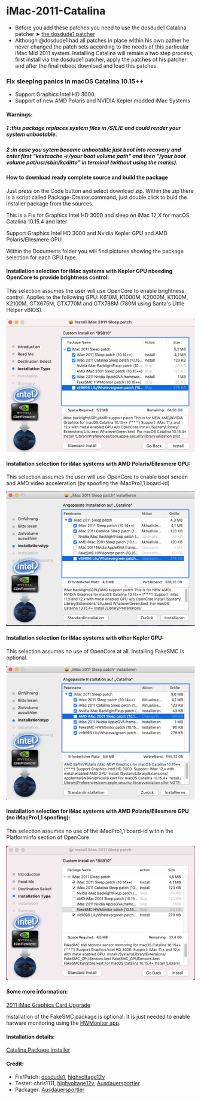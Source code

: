 # iMac-2011-Catalina

- Before you add these patches you need to use the dosdude1 Catalina patcher ➤ [the dosdude1 patcher](https://forums.macrumors.com/threads/macos-10-15-catalina-on-unsupported-macs.2183772/)
- Although @dosdude1 had all patches in place within his own pather he never changed the patch sets according to the needs of this particular iMac Mid 2011 system. Installing Catalina will remain a two step process, first install via the dosdude1 patcher, apply the patches of his patcher and after the final reboot download and load this patches.

### Fix sleeping panics in macOS Catalina 10.15++
- Support Graphics Intel HD 3000.
- Support of new AMD Polaris and NVIDIA Kepler modded iMac Systems 

#### Warnings:
##### 1 :this package replaces system files in /S/L/E and could render your system unbootable.
##### 2 :in case you sytem became unbootable just boot into recovery and enter first "kextcache -i /your boot volume path" and then "/your boot volume pat/usr/sbin/kcditto" in terminal (without using the marks).


#### How to download ready complete source and build the package

Just press on the Code button and select download zip. Within the zip there is a script called Package-Creator.command, just double click to buid the installer package from the sources.

This is a Fix for Graphics Intel HD 3000 and sleep on iMac 12,X for macOS Catalina 10.15.4 and later

Support Graphics Intel HD 3000 and Nvidia Kepler GPU and AMD Polaris/Ellesmere GPU

Within the Documents folder you will find pictures showing the package selection for each GPU type.

#### Installation selection for iMac systems with Kepler GPU nbeeding OpenCore to provide brightness control:

This selection assumes the user will use OpenCore to enable brightness control. Applies to the following GPU: K610M, K1000M, K2000M, K1100M, K2100M, GTX675M, GTX770M and GTX788M (780M using Santa's Little Helper vBIOS).

![Modular Image Creation](https://github.com/Ausdauersportler/iMac-2011-Catalina/blob/main/Documentation/K610M-K1100M-K2100M.png)

#### Installation selection for iMac systems with AMD Polaris/Ellesmere GPU:

This selection assumes the user will use OpenCore to enable boot screen and AMD video acceleration (by spoofing the iMacPro1,1 board-id)

![Modular Image Creation](https://github.com/Ausdauersportler/iMac-2011-Catalina/blob/main/Documentation/CATALINA-SLEEP-PATCH-AMD.png)

#### Installation selection for iMac systems with other Kepler GPU:

This selection assumes no use of OpenCore at all. Installing FakeSMC is optional.

![Modular Image Creation](https://github.com/Ausdauersportler/iMac-2011-Catalina/blob/main/Documentation/CATALINA-SLEEP-PATCH-NVIDIA.png)

#### Installation selection for iMac systems with AMD Polaris/Ellesmere GPU (no iMacPro1,1 spoofing):

This selection assumes no use of the iMacPro1,1 board-id within the Platforminfo section of OpenCore

![Modular Image Creation](https://github.com/Ausdauersportler/iMac-2011-Catalina/blob/main/Documentation/CATALINA-SLEEP-PATCH-AMD-NO-OC.png)


#### Some more information:
[2011 iMac Graphics Card Upgrade](https://forums.macrumors.com/threads/2011-imac-graphics-card-upgrade.1596614/)

Installation of the FakeSMC package is optional. It is just needed to enable harware monitoring using the [HWMonitor app](https://github.com/kzlekk/HWSensors).

#### Installation details:
[Catalina Package Installer](https://forums.macrumors.com/threads/2011-imac-graphics-card-upgrade.1596614/page-421?post=29144691#post-29144691)

#### Credit:
- Fix/Patch: [dosdude1](https://forums.macrumors.com/members/dosdude1.669685/), [highvoltage12v](https://forums.macrumors.com/members/highvoltage12v.883629/)
- Tester: chris1111, [highvoltage12v](https://forums.macrumors.com/members/highvoltage12v.883629/), [Ausdauersportler](https://forums.macrumors.com/members/ausdauersportler.1199136/) 
- Packager: [Ausdauersportler](https://forums.macrumors.com/members/ausdauersportler.1199136/)
